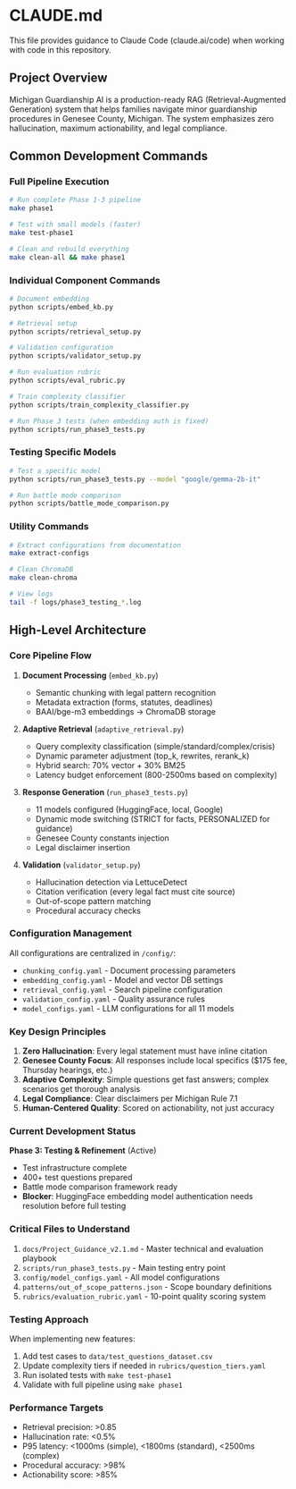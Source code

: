 # CLAUDE.md

This file provides guidance to Claude Code (claude.ai/code) when working with code in this repository.

## Project Overview

Michigan Guardianship AI is a production-ready RAG (Retrieval-Augmented Generation) system that helps families navigate minor guardianship procedures in Genesee County, Michigan. The system emphasizes zero hallucination, maximum actionability, and legal compliance.

## Common Development Commands

### Full Pipeline Execution
```bash
# Run complete Phase 1-3 pipeline
make phase1

# Test with small models (faster)
make test-phase1

# Clean and rebuild everything
make clean-all && make phase1
```

### Individual Component Commands
```bash
# Document embedding
python scripts/embed_kb.py

# Retrieval setup
python scripts/retrieval_setup.py

# Validation configuration
python scripts/validator_setup.py

# Run evaluation rubric
python scripts/eval_rubric.py

# Train complexity classifier
python scripts/train_complexity_classifier.py

# Run Phase 3 tests (when embedding auth is fixed)
python scripts/run_phase3_tests.py
```

### Testing Specific Models
```bash
# Test a specific model
python scripts/run_phase3_tests.py --model "google/gemma-2b-it"

# Run battle mode comparison
python scripts/battle_mode_comparison.py
```

### Utility Commands
```bash
# Extract configurations from documentation
make extract-configs

# Clean ChromaDB
make clean-chroma

# View logs
tail -f logs/phase3_testing_*.log
```

## High-Level Architecture

### Core Pipeline Flow
1. **Document Processing** (`embed_kb.py`)
   - Semantic chunking with legal pattern recognition
   - Metadata extraction (forms, statutes, deadlines)
   - BAAI/bge-m3 embeddings → ChromaDB storage

2. **Adaptive Retrieval** (`adaptive_retrieval.py`)
   - Query complexity classification (simple/standard/complex/crisis)
   - Dynamic parameter adjustment (top_k, rewrites, rerank_k)
   - Hybrid search: 70% vector + 30% BM25
   - Latency budget enforcement (800-2500ms based on complexity)

3. **Response Generation** (`run_phase3_tests.py`)
   - 11 models configured (HuggingFace, local, Google)
   - Dynamic mode switching (STRICT for facts, PERSONALIZED for guidance)
   - Genesee County constants injection
   - Legal disclaimer insertion

4. **Validation** (`validator_setup.py`)
   - Hallucination detection via LettuceDetect
   - Citation verification (every legal fact must cite source)
   - Out-of-scope pattern matching
   - Procedural accuracy checks

### Configuration Management
All configurations are centralized in `/config/`:
- `chunking_config.yaml` - Document processing parameters
- `embedding_config.yaml` - Model and vector DB settings
- `retrieval_config.yaml` - Search pipeline configuration
- `validation_config.yaml` - Quality assurance rules
- `model_configs.yaml` - LLM configurations for all 11 models

### Key Design Principles
1. **Zero Hallucination**: Every legal statement must have inline citation
2. **Genesee County Focus**: All responses include local specifics ($175 fee, Thursday hearings, etc.)
3. **Adaptive Complexity**: Simple questions get fast answers; complex scenarios get thorough analysis
4. **Legal Compliance**: Clear disclaimers per Michigan Rule 7.1
5. **Human-Centered Quality**: Scored on actionability, not just accuracy

### Current Development Status
**Phase 3: Testing & Refinement** (Active)
- Test infrastructure complete
- 400+ test questions prepared
- Battle mode comparison framework ready
- **Blocker**: HuggingFace embedding model authentication needs resolution before full testing

### Critical Files to Understand
1. `docs/Project_Guidance_v2.1.md` - Master technical and evaluation playbook
2. `scripts/run_phase3_tests.py` - Main testing entry point
3. `config/model_configs.yaml` - All model configurations
4. `patterns/out_of_scope_patterns.json` - Scope boundary definitions
5. `rubrics/evaluation_rubric.yaml` - 10-point quality scoring system

### Testing Approach
When implementing new features:
1. Add test cases to `data/test_questions_dataset.csv`
2. Update complexity tiers if needed in `rubrics/question_tiers.yaml`
3. Run isolated tests with `make test-phase1`
4. Validate with full pipeline using `make phase1`

### Performance Targets
- Retrieval precision: >0.85
- Hallucination rate: <0.5%
- P95 latency: <1000ms (simple), <1800ms (standard), <2500ms (complex)
- Procedural accuracy: >98%
- Actionability score: >85%